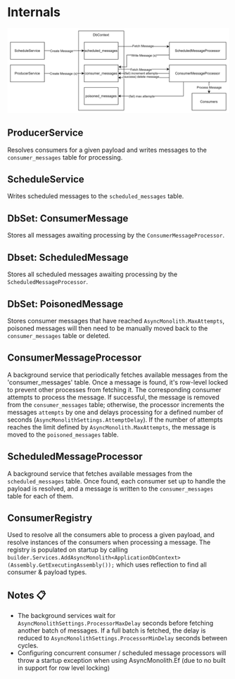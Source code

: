 # Internals

![Logo](assets/internals.svg)

## ProducerService

Resolves consumers for a given payload and writes messages to the `consumer_messages` table for processing.

## ScheduleService

Writes scheduled messages to the `scheduled_messages` table.

## DbSet: ConsumerMessage

Stores all messages awaiting processing by the `ConsumerMessageProcessor`.

## Dbset: ScheduledMessage

Stores all scheduled messages awaiting processing by the `ScheduledMessageProcessor`.

## DbSet: PoisonedMessage

Stores consumer messages that have reached `AsyncMonolith.MaxAttempts`, poisoned messages will then need to be manually moved back to the `consumer_messages` table or deleted.

## ConsumerMessageProcessor

A background service that periodically fetches available messages from the 'consumer_messages' table. Once a message is found, it's row-level locked to prevent other processes from fetching it. The corresponding consumer attempts to process the message. If successful, the message is removed from the `consumer_messages` table; otherwise, the processor increments the messages `attempts` by one and delays processing for a defined number of seconds (`AsyncMonolithSettings.AttemptDelay`). If the number of attempts reaches the limit defined by `AsyncMonolith.MaxAttempts`, the message is moved to the `poisoned_messages` table.

## ScheduledMessageProcessor

A background service that fetches available messages from the `scheduled_messages` table. Once found, each consumer set up to handle the payload is resolved, and a message is written to the `consumer_messages` table for each of them.

## ConsumerRegistry

Used to resolve all the consumers able to process a given payload, and resolve instances of the consumers when processing a message. The registry is populated on startup by calling `builder.Services.AddAsyncMonolith<ApplicationDbContext>(Assembly.GetExecutingAssembly());` which uses reflection to find all consumer & payload types.

## Notes 📋

- The background services wait for `AsyncMonolithSettings.ProcessorMaxDelay` seconds before fetching another batch of messages. If a full batch is fetched, the delay is reduced to `AsyncMonolithSettings.ProcessorMinDelay` seconds between cycles.
- Configuring concurrent consumer / scheduled message processors will throw a startup exception when using AsyncMonolith.Ef (due to no built in support for row level locking)
